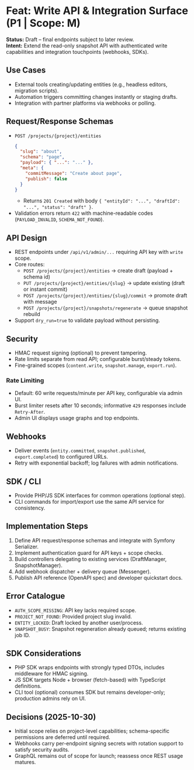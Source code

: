 # Feat: Write API & Integration Surface (P1 | Scope: M)

**Status:** Draft – final endpoints subject to later review.  
**Intent:** Extend the read-only snapshot API with authenticated write capabilities and integration touchpoints (webhooks, SDKs).

## Use Cases
- External tools creating/updating entities (e.g., headless editors, migration scripts).
- Automation triggers committing changes instantly or staging drafts.
- Integration with partner platforms via webhooks or polling.

## Request/Response Schemas
- `POST /projects/{project}/entities`
  ```json
  {
    "slug": "about",
    "schema": "page",
    "payload": { "...": "..." },
    "meta": {
      "commitMessage": "Create about page",
      "publish": false
    }
  }
  ```
  - Returns `201 Created` with body `{ "entityId": "...", "draftId": "...", "status": "draft" }`.
- Validation errors return `422` with machine-readable codes (`PAYLOAD_INVALID`, `SCHEMA_NOT_FOUND`).

## API Design
- REST endpoints under `/api/v1/admin/...` requiring API key with `write` scope.
- Core routes:
  - `POST /projects/{project}/entities` → create draft (payload + schema id)
  - `PUT /projects/{project}/entities/{slug}` → update existing (draft or instant commit)
  - `POST /projects/{project}/entities/{slug}/commit` → promote draft with message
  - `POST /projects/{project}/snapshots/regenerate` → queue snapshot rebuild
- Support `dry_run=true` to validate payload without persisting.

## Security
- HMAC request signing (optional) to prevent tampering.
- Rate limits separate from read API; configurable burst/steady tokens.
- Fine-grained scopes (`content.write`, `snapshot.manage`, `export.run`).

### Rate Limiting
- Default: 60 write requests/minute per API key, configurable via admin UI.
- Burst limiter resets after 10 seconds; informative `429` responses include `Retry-After`.
- Admin UI displays usage graphs and top endpoints.

## Webhooks
- Deliver events (`entity.committed`, `snapshot.published`, `export.completed`) to configured URLs.
- Retry with exponential backoff; log failures with admin notifications.

## SDK / CLI
- Provide PHP/JS SDK interfaces for common operations (optional step).
- CLI commands for import/export use the same API service for consistency.

## Implementation Steps
1. Define API request/response schemas and integrate with Symfony Serializer.
2. Implement authentication guard for API keys + scope checks.
3. Build controllers delegating to existing services (DraftManager, SnapshotManager).
4. Add webhook dispatcher + delivery queue (Messenger).
5. Publish API reference (OpenAPI spec) and developer quickstart docs.

## Error Catalogue
- `AUTH_SCOPE_MISSING`: API key lacks required scope.
- `PROJECT_NOT_FOUND`: Provided project slug invalid.
- `ENTITY_LOCKED`: Draft locked by another user/process.
- `SNAPSHOT_BUSY`: Snapshot regeneration already queued; returns existing job ID.

## SDK Considerations
- PHP SDK wraps endpoints with strongly typed DTOs, includes middleware for HMAC signing.
- JS SDK targets Node + browser (fetch-based) with TypeScript definitions.
- CLI tool (optional) consumes SDK but remains developer-only; production admins rely on UI.

## Decisions (2025-10-30)
- Initial scope relies on project-level capabilities; schema-specific permissions are deferred until required.
- Webhooks carry per-endpoint signing secrets with rotation support to satisfy security audits.
- GraphQL remains out of scope for launch; reassess once REST usage matures.
